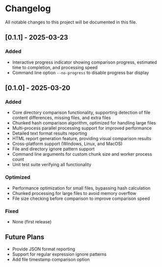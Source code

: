 # Changelog

All notable changes to this project will be documented in this file.

## [0.1.1] - 2025-03-23

### Added
- Interactive progress indicator showing comparison progress, estimated time to completion, and processing speed
- Command line option `--no-progress` to disable progress bar display

## [0.1.0] - 2025-03-20

### Added
- Core directory comparison functionality, supporting detection of file content differences, missing files, and extra files
- Chunked hash comparison algorithm, optimized for handling large files
- Multi-process parallel processing support for improved performance
- Detailed text format results reporting
- HTML report generation feature, providing visual comparison results
- Cross-platform support (Windows, Linux, and MacOS)
- File and directory ignore pattern support
- Command line arguments for custom chunk size and worker process count
- Unit test suite verifying all functionality

### Optimized
- Performance optimization for small files, bypassing hash calculation
- Chunked processing for large files to avoid memory overflow
- File size checking before comparison to improve comparison speed

### Fixed
- None (first release)

## Future Plans
- Provide JSON format reporting
- Support for regular expression ignore patterns
- Add file timestamp comparison option 